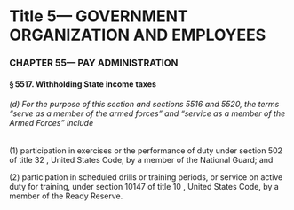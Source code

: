 
# Title 5— GOVERNMENT ORGANIZATION AND EMPLOYEES
### CHAPTER 55— PAY ADMINISTRATION
#### § 5517. Withholding State income taxes
###### (d) For the purpose of this section and sections 5516 and 5520, the terms “serve as a member of the armed forces” and “service as a member of the Armed Forces” include

(1) participation in exercises or the performance of duty under section 502 of title 32 , United States Code, by a member of the National Guard; and

(2) participation in scheduled drills or training periods, or service on active duty for training, under section 10147 of title 10 , United States Code, by a member of the Ready Reserve.
